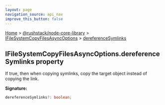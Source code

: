 ```yaml
---
layout: page
navigation_source: api_nav
improve_this_button: false
---
```



[Home](./index.md) &gt; [@rushstack/node-core-library](./node-core-library.md) &gt; [IFileSystemCopyFilesAsyncOptions](./node-core-library.ifilesystemcopyfilesasyncoptions.md) &gt; [dereferenceSymlinks](./node-core-library.ifilesystemcopyfilesasyncoptions.dereferencesymlinks.md)

## IFileSystemCopyFilesAsyncOptions.dereferenceSymlinks property

If true, then when copying symlinks, copy the target object instead of copying the link.

<b>Signature:</b>

```typescript
dereferenceSymlinks?: boolean;
```
